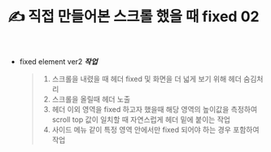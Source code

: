 # ✍️ 직접 만들어본 스크롤 했을 때 fixed 02

<br />

* fixed element ver2 _**작업**_

    > 1. 스크롤을 내렸을 때 헤더 fixed 및 화면을 더 넓게 보기 위해 헤더 숨김처리 
    > 2. 스크롤을 올릴때 헤더 노출
    > 3. 헤더 이외 영역을 fixed 하고자 했을때 해당 영역의 높이값을 측정하여 scroll top 값이 일치할 때 자연스럽게 헤더 밑에 붙이는 작업
    > 4. 사이드 메뉴 같이 특정 영역 안에서만 fixed 되어야 하는 경우 포함하여 작업

<br />


